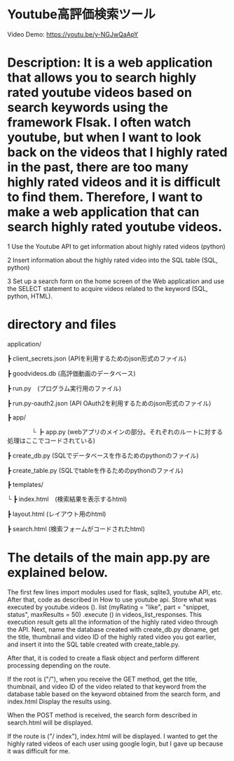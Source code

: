 # Youtube高評価検索ツール

Video Demo: https://youtu.be/y-NGJwQaApY

# Description: It is a web application that allows you to search highly rated youtube videos based on search keywords using the framework Flsak. I often watch youtube, but when I want to look back on the videos that I highly rated in the past, there are too many highly rated videos and it is difficult to find them. Therefore, I want to make a web application that can search highly rated youtube videos.

1 Use the Youtube API to get information about highly rated videos (python)

2 Insert information about the highly rated video into the SQL table (SQL, python)

3 Set up a search form on the home screen of the Web application and use the SELECT statement to acquire videos related to the keyword (SQL, python, HTML).

# directory and files

application/

┣ client_secrets.json (APIを利用するためのjson形式のファイル)

┣ goodvideos.db (高評価動画のデータベース)

┣ run.py　(プログラム実行用のファイル)

┣ run.py-oauth2.json (API OAuth2を利用するためのjson形式のファイル)

┣ app/

　　　　└ ┣ app.py (webアプリのメインの部分。それぞれのルートに対する処理はここでコードされている)

┣ create_db.py (SQLでデータベースを作るためのpythonのファイル)

┣ create_table.py (SQLでtableを作るためのpythonのファイル)

┣ templates/

└ ┣ index.html　(検索結果を表示するhtml)

┣ layout.html (レイアウト用のhtml)

┣ search.html (検索フォームがコードされたhtml)

# The details of the main app.py are explained below.

The first few lines import modules used for flask, sqlite3, youtube API, etc. After that, code as described in How to use youtube api. Store what was executed by youtube.videos (). list (myRating = "like", part = "snippet, status", maxResults = 50) .execute () in videos_list_responses. This execution result gets all the information of the highly rated video through the API. Next, name the database created with create_db.py dbname, get the title, thumbnail and video ID of the highly rated video you got earlier, and insert it into the SQL table created with create_table.py.

After that, it is coded to create a flask object and perform different processing depending on the route.

If the root is ("/"), when you receive the GET method, get the title, thumbnail, and video ID of the video related to that keyword from the database table based on the keyword obtained from the search form, and index.html Display the results using.

When the POST method is received, the search form described in search.html will be displayed.

If the route is ("/ index"), index.html will be displayed. I wanted to get the highly rated videos of each user using google login, but I gave up because it was difficult for me.

